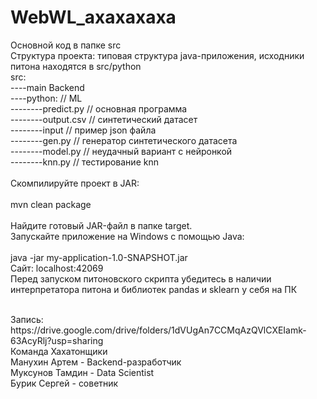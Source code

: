 ﻿# WebWL_axaxaxaxa<br />
Основной код в папке src<br />
Структура проекта: типовая структура java-приложения, исходники питона находятся в src/python<br />
src:<br />
----main Backend <br />
----python: // ML <br />
--------predict.py // основная программа<br />
--------output.csv // синтетический датасет<br />
--------input // пример json файла<br />
--------gen.py // генератор синтетического датасета<br />
--------model.py // неудачный вариант с нейронкой<br />
--------knn.py // тестирование knn<br />
<br />
Скомпилируйте проект в JAR:<br />
<br />
mvn clean package<br />
<br />
Найдите готовый JAR-файл в папке target.<br />
Запускайте приложение на Windows с помощью Java:<br />
<br />
java -jar my-application-1.0-SNAPSHOT.jar<br />
Сайт: localhost:42069<br />
Перед запуском питоновского скрипта убедитесь в наличии интерпретатора питона и библиотек pandas и sklearn у себя на ПК<br />

<br />
Запись: https://drive.google.com/drive/folders/1dVUgAn7CCMqAzQVlCXEIamk-63AcyRlj?usp=sharing<br />
Команда Хахатонщики<br />
Манухин Артем - Backend-разработчик<br />
Муксунов Тамдин - Data Scientist<br />
Бурик Сергей - советник<br />
